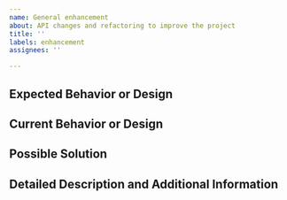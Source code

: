 ```yaml
---
name: General enhancement
about: API changes and refactoring to improve the project
title: ''
labels: enhancement
assignees: ''

---
```


<!-- Before you open an issue, please search on the [issue tracker](https://github.com/unfoldedcircle/core-api/issues) if a similar issue already exists or has been closed before. -->

## Expected Behavior or Design
<!--- Explain the difference from the current behavior  -->
<!--- List advantages and how the proposed change improves the API design -->

## Current Behavior or Design
<!--- Describe the current implementation or design with its limitations or flaws -->
<!--- List concrete examples or link to current specifications or code -->

## Possible Solution
<!--- Not obligatory, but suggest a fix/reason for the bug, -->
<!--- or ideas how to implement the addition or change -->

## Detailed Description and Additional Information
<!--- Further details, clarifications, research etc -->
